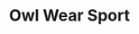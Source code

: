 ---
title: "Owl Wear Sport"
url: /la-linea-de-la-concepcion/owl-wear-sport/
shop: suplementos nutricionales
---